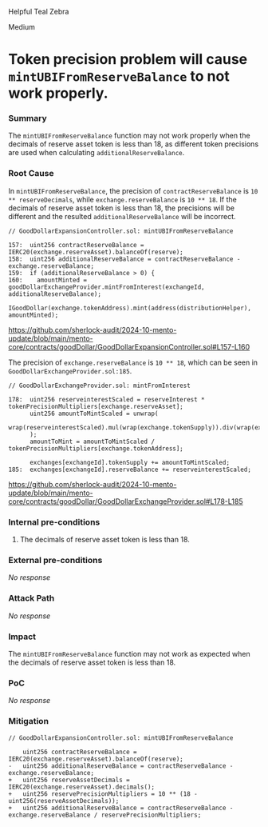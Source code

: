 Helpful Teal Zebra

Medium

# Token precision problem will cause `mintUBIFromReserveBalance` to not work properly.

### Summary

The `mintUBIFromReserveBalance` function may not work properly when the decimals of reserve asset token is less than 18, as different token precisions are used when calculating `additionalReserveBalance`.

### Root Cause

In `mintUBIFromReserveBalance`, the precision of `contractReserveBalance` is `10 ** reserveDecimals`, while `exchange.reserveBalance` is `10 ** 18`. If the decimals of reserve asset token is less than 18, the precisions will be different and the resulted `additionalReserveBalance` will be incorrect.
```solidity
// GoodDollarExpansionController.sol: mintUBIFromReserveBalance

157:  uint256 contractReserveBalance = IERC20(exchange.reserveAsset).balanceOf(reserve);
158:  uint256 additionalReserveBalance = contractReserveBalance - exchange.reserveBalance;
159:  if (additionalReserveBalance > 0) {
160:    amountMinted = goodDollarExchangeProvider.mintFromInterest(exchangeId, additionalReserveBalance);
        IGoodDollar(exchange.tokenAddress).mint(address(distributionHelper), amountMinted);
```
https://github.com/sherlock-audit/2024-10-mento-update/blob/main/mento-core/contracts/goodDollar/GoodDollarExpansionController.sol#L157-L160


The precision of `exchange.reserveBalance` is `10 ** 18`, which can be seen in `GoodDollarExchangeProvider.sol:185`.
```solidity
// GoodDollarExchangeProvider.sol: mintFromInterest

178:  uint256 reserveinterestScaled = reserveInterest * tokenPrecisionMultipliers[exchange.reserveAsset];
      uint256 amountToMintScaled = unwrap(
        wrap(reserveinterestScaled).mul(wrap(exchange.tokenSupply)).div(wrap(exchange.reserveBalance))
      );
      amountToMint = amountToMintScaled / tokenPrecisionMultipliers[exchange.tokenAddress];

      exchanges[exchangeId].tokenSupply += amountToMintScaled;
185:  exchanges[exchangeId].reserveBalance += reserveinterestScaled;
```
https://github.com/sherlock-audit/2024-10-mento-update/blob/main/mento-core/contracts/goodDollar/GoodDollarExchangeProvider.sol#L178-L185

### Internal pre-conditions

1. The decimals of reserve asset token is less than 18.

### External pre-conditions

_No response_

### Attack Path

_No response_

### Impact

The `mintUBIFromReserveBalance` function may not work as expected when the decimals of reserve asset token is less than 18.

### PoC

_No response_

### Mitigation

```solidity
// GoodDollarExpansionController.sol: mintUBIFromReserveBalance

    uint256 contractReserveBalance = IERC20(exchange.reserveAsset).balanceOf(reserve);
-   uint256 additionalReserveBalance = contractReserveBalance - exchange.reserveBalance;
+   uint256 reserveAssetDecimals = IERC20(exchange.reserveAsset).decimals();
+   uint256 reservePrecisionMultipliers = 10 ** (18 - uint256(reserveAssetDecimals));
+   uint256 additionalReserveBalance = contractReserveBalance - exchange.reserveBalance / reservePrecisionMultipliers;
```